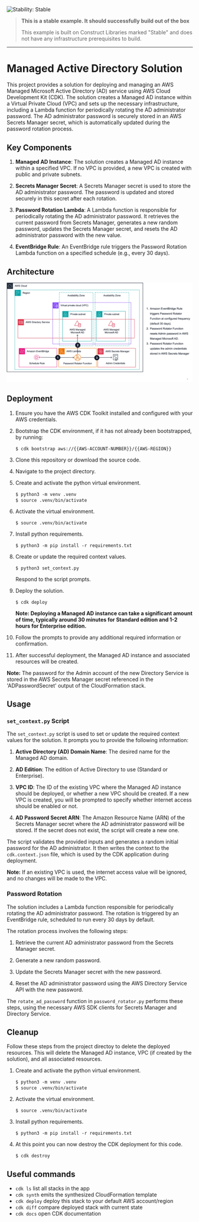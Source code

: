 ## <!--BEGIN STABILITY BANNER-->

![Stability: Stable](https://img.shields.io/badge/stability-Stable-success.svg?style=for-the-badge)

> **This is a stable example. It should successfully build out of the box**
>
> This example is built on Construct Libraries marked "Stable" and does not have any infrastructure prerequisites to build.

---

<!--END STABILITY BANNER-->

# Managed Active Directory Solution

This project provides a solution for deploying and managing an AWS Managed Microsoft Active Directory (AD) service using AWS Cloud Development Kit (CDK). The solution creates a Managed AD instance within a Virtual Private Cloud (VPC) and sets up the necessary infrastructure, including a Lambda function for periodically rotating the AD administrator password. The AD administrator password is securely stored in an AWS Secrets Manager secret, which is automatically updated during the password rotation process.

## Key Components

1. **Managed AD Instance**: The solution creates a Managed AD instance within a specified VPC. If no VPC is provided, a new VPC is created with public and private subnets.

1. **Secrets Manager Secret**: A Secrets Manager secret is used to store the AD administrator password. The password is updated and stored securely in this secret after each rotation.

1. **Password Rotation Lambda**: A Lambda function is responsible for periodically rotating the AD administrator password. It retrieves the current password from Secrets Manager, generates a new random password, updates the Secrets Manager secret, and resets the AD administrator password with the new value.

1. **EventBridge Rule**: An EventBridge rule triggers the Password Rotation Lambda function on a specified schedule (e.g., every 30 days).

## Architecture

![Architecture Diagram](assets/Architecture.jpg)

## Deployment

1. Ensure you have the AWS CDK Toolkit installed and configured with your AWS credentials.

1. Bootstrap the CDK environment, if it has not already been bootstrapped, by running:

   ```
   $ cdk bootstrap aws://{{AWS-ACCOUNT-NUMBER}}/{{AWS-REGION}}
   ```

1. Clone this repository or download the source code.

1. Navigate to the project directory.

1. Create and activate the python virtual environment.

   ```
   $ python3 -m venv .venv
   $ source .venv/bin/activate
   ```

1. Activate the virtual environment.

   ```
   $ source .venv/bin/activate
   ```

1. Install python requirements.

   ```
   $ python3 -m pip install -r requirements.txt
   ```

1. Create or update the required context values.
   ```
   $ python3 set_context.py
   ```
   Respond to the script prompts.
1. Deploy the solution.

   ```
   $ cdk deploy
   ```

   **Note: Deploying a Managed AD instance can take a significant amount of time, typically around 30 minutes for Standard edition and 1-2 hours for Enterprise edition.**

1. Follow the prompts to provide any additional required information or confirmation.

1. After successful deployment, the Managed AD instance and associated resources will be created.

**Note:** The password for the Admin account of the new Directory Service is stored in the AWS Secrets Manager secret referenced in the 'ADPasswordSecret' output of the CloudFormation stack.

## Usage

### `set_context.py` Script

The `set_context.py` script is used to set or update the required context values for the solution. It prompts you to provide the following information:

1. **Active Directory (AD) Domain Name**: The desired name for the Managed AD domain.

1. **AD Edition**: The edition of Active Directory to use (Standard or Enterprise).

1. **VPC ID**: The ID of the existing VPC where the Managed AD instance should be deployed, or whether a new VPC should be created. If a new VPC is created, you will be prompted to specify whether internet access should be enabled or not.

1. **AD Password Secret ARN**: The Amazon Resource Name (ARN) of the Secrets Manager secret where the AD administrator password will be stored. If the secret does not exist, the script will create a new one.

The script validates the provided inputs and generates a random initial password for the AD administrator. It then writes the context to the `cdk.context.json` file, which is used by the CDK application during deployment.

**Note:** If an existing VPC is used, the internet access value will be ignored, and no changes will be made to the VPC.

### Password Rotation

The solution includes a Lambda function responsible for periodically rotating the AD administrator password. The rotation is triggered by an EventBridge rule, scheduled to run every 30 days by default.

The rotation process involves the following steps:

1. Retrieve the current AD administrator password from the Secrets Manager secret.

1. Generate a new random password.

1. Update the Secrets Manager secret with the new password.

1. Reset the AD administrator password using the AWS Directory Service API with the new password.

The `rotate_ad_password` function in `password_rotator.py` performs these steps, using the necessary AWS SDK clients for Secrets Manager and Directory Service.

## Cleanup

Follow these steps from the project directoy to delete the deployed resources. This will delete the Managed AD instance, VPC (if created by the solution), and all associated resources.

1. Create and activate the python virtual environment.

   ```
   $ python3 -m venv .venv
   $ source .venv/bin/activate
   ```

1. Activate the virtual environment.

   ```
   $ source .venv/bin/activate
   ```

1. Install python requirements.

   ```
   $ python3 -m pip install -r requirements.txt
   ```

1. At this point you can now destroy the CDK deployment for this code.
   ```
   $ cdk destroy
   ```

## Useful commands

- `cdk ls` list all stacks in the app
- `cdk synth` emits the synthesized CloudFormation template
- `cdk deploy` deploy this stack to your default AWS account/region
- `cdk diff` compare deployed stack with current state
- `cdk docs` open CDK documentation
